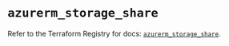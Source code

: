 # `azurerm_storage_share`

Refer to the Terraform Registry for docs: [`azurerm_storage_share`](https://registry.terraform.io/providers/hashicorp/azurerm/3.100.0/docs/resources/storage_share).
